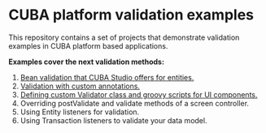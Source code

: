 # CUBA platform validation examples

This repository contains a set of projects that demonstrate validation examples
in CUBA platform based applications.

**Examples cover the next validation methods:**
1. [Bean validation that CUBA Studio offers for entities.](simple-validation/)
1. [Validation with custom annotations.](validation-with-custom-annotations/)
1. [Defining custom Validator class and groovy scripts for UI components.](validator-component/)
1. Overriding postValidate and validate methods of a screen controller.
1. Using Entity listeners for validation.
1. Using Transaction listeners to validate your data model.
